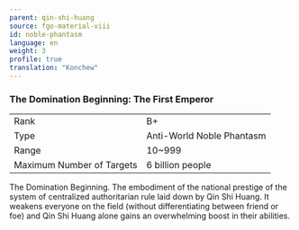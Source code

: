 ```yaml
---
parent: qin-shi-huang
source: fgo-material-viii
id: noble-phantasm
language: en
weight: 3
profile: true
translation: "Konchew"
---
```


### The Domination Beginning: The First Emperor

<table>
  <tr><td>Rank</td><td>B+</td></tr>
  <tr><td>Type</td><td>Anti-World Noble Phantasm</td></tr>
  <tr><td>Range</td><td>10~999</td></tr>
  <tr><td>Maximum Number of Targets</td><td>6 billion people</td></tr>
</table>

The Domination Beginning.
The embodiment of the national prestige of the system of centralized authoritarian rule laid down by Qin Shi Huang. It weakens everyone on the field (without differentiating between friend or foe) and Qin Shi Huang alone gains an overwhelming boost in their abilities.
